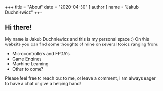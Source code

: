 +++
title = "About"
date = "2020-04-30"
[ author ]
  name = "Jakub Duchniewicz"
+++

## Hi there!
My name is Jakub Duchniewicz and this is my personal space :) On this website you can find some thoughts of mine on several topics ranging from:
- Microcontrollers and FPGA's 
- Game Engines 
- Machine Learning
- Other to come? 

Please feel free to reach out to me, or leave a comment, I am always eager to have a chat or give a helping hand!